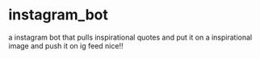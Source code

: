 # instagram_bot
a instagram bot that pulls inspirational quotes and put it on a inspirational image and push it on ig feed nice!!
